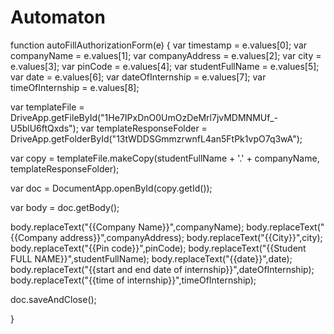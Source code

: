 # Automaton
function autoFillAuthorizationForm(e) {
  var timestamp = e.values[0];
  var companyName = e.values[1];
  var companyAddress = e.values[2];
  var city = e.values[3];
  var pinCode = e.values[4];
  var studentFullName = e.values[5];
  var date = e.values[6];
  var dateOfInternship = e.values[7];
  var timeOfInternship = e.values[8];

  var templateFile = DriveApp.getFileById("1He7IPxDnO0UmOzDeMrl7jvMDMNMUf_-U5blU6ftQxds");
  var templateResponseFolder = DriveApp.getFolderById("13tWDDSGmmzrwnfL4an5FtPk1vpO7q3wA");

  var copy = templateFile.makeCopy(studentFullName + '.' + companyName, templateResponseFolder);

  var doc = DocumentApp.openById(copy.getId());

  var body = doc.getBody();

  body.replaceText("{{Company Name}}",companyName);
  body.replaceText("{{Company address}}",companyAddress);
  body.replaceText("{{City}}",city);
  body.replaceText("{{Pin code}}",pinCode);
  body.replaceText("{{Student FULL NAME}}",studentFullName);
  body.replaceText("{{date}}",date);
  body.replaceText("{{start and end date of internship}}",dateOfInternship);
  body.replaceText("{{time of internship}}",timeOfInternship);

  doc.saveAndClose();
  

}
